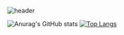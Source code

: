 ![header](https://capsule-render.vercel.app/api?type=transparent&color=auto&height=300&section=header&text=capsule%20render&fontSize=90)


![Anurag's GitHub stats](https://github-readme-stats.vercel.app/api?username=choisubin&show_icons=true&theme=radical)
[![Top Langs](https://github-readme-stats.vercel.app/api/top-langs/?username=choisubin)](https://github.com/choisubin/github-readme-stats)
